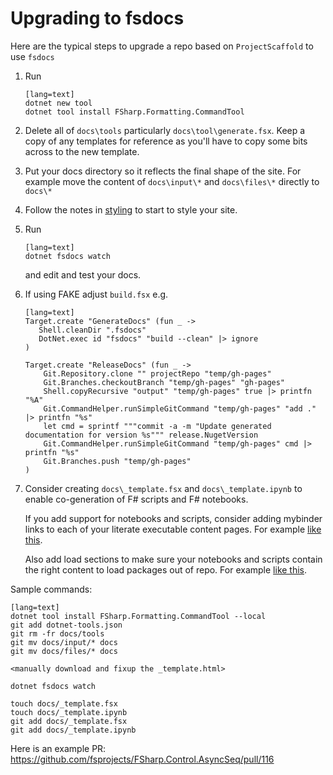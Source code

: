 

# Upgrading to fsdocs

Here are the typical steps to upgrade a repo based on `ProjectScaffold` to use `fsdocs`

1. Run

       [lang=text]
       dotnet new tool
       dotnet tool install FSharp.Formatting.CommandTool

2. Delete all of `docs\tools` particularly `docs\tool\generate.fsx`.  Keep a copy of any templates for reference as you'll have to copy some bits across to the new template.

3. Put your docs directory so it reflects the final shape of the site. For example move the content of `docs\input\*` and `docs\files\*` directly to `docs\*`

4. Follow the notes in [styling](styling.html) to start to style your site.

5. Run

       [lang=text]
       dotnet fsdocs watch

   and edit and test your docs.

6. If using FAKE adjust `build.fsx` e.g.

       [lang=text]
       Target.create "GenerateDocs" (fun _ ->
          Shell.cleanDir ".fsdocs"
          DotNet.exec id "fsdocs" "build --clean" |> ignore
       )
       
       Target.create "ReleaseDocs" (fun _ ->
           Git.Repository.clone "" projectRepo "temp/gh-pages"
           Git.Branches.checkoutBranch "temp/gh-pages" "gh-pages"
           Shell.copyRecursive "output" "temp/gh-pages" true |> printfn "%A"
           Git.CommandHelper.runSimpleGitCommand "temp/gh-pages" "add ." |> printfn "%s"
           let cmd = sprintf """commit -a -m "Update generated documentation for version %s""" release.NugetVersion
           Git.CommandHelper.runSimpleGitCommand "temp/gh-pages" cmd |> printfn "%s"
           Git.Branches.push "temp/gh-pages"
       )

7. Consider creating `docs\_template.fsx` and `docs\_template.ipynb` to enable co-generation of F# scripts and F# notebooks.

   If you add support for notebooks and scripts, consider adding mybinder links to each of your literate executable content pages. For example [like this](https://github.com/fsprojects/FSharp.Formatting/blob/master/docs/literate.fsx#L19).

   Also add load sections to make sure your notebooks and scripts contain the right content to load packages out of repo.  For example [like this](https://github.com/fsprojects/FSharp.Formatting/blob/master/docs/literate.fsx#L1).

Sample commands: 

    [lang=text]
    dotnet tool install FSharp.Formatting.CommandTool --local
    git add dotnet-tools.json   
    git rm -fr docs/tools
    git mv docs/input/* docs
    git mv docs/files/* docs
    
    <manually download and fixup the _template.html>

    dotnet fsdocs watch

    touch docs/_template.fsx
    touch docs/_template.ipynb
    git add docs/_template.fsx
    git add docs/_template.ipynb

Here is an example PR: https://github.com/fsprojects/FSharp.Control.AsyncSeq/pull/116

